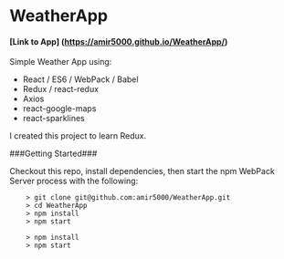 # WeatherApp

#### [Link to App] (https://amir5000.github.io/WeatherApp/)

Simple Weather App using:

* React / ES6 / WebPack / Babel
* Redux / react-redux
* Axios
* react-google-maps
* react-sparklines

I created this project to learn Redux. 

###Getting Started###

Checkout this repo, install dependencies, then start the npm WebPack Server process with the following:

```
	> git clone git@github.com:amir5000/WeatherApp.git
	> cd WeatherApp
	> npm install
	> npm start
```

```
	> npm install
	> npm start
```
